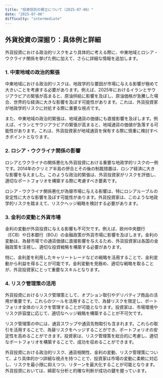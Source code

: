 ```yaml
---
title: "投資信託の積立について（2025-07-06）"
date: "2025-07-06"
difficulty: "intermediate"
---
```


## 外貨投資の深掘り：具体例と詳細

外貨投資における政治的リスクをより具体的に考える際に、中東地域とロシア・ウクライナ関係を挙げた例に加えて、さらに詳細な情報を追加します。

### 1. 中東地域の政治的緊張
中東地域における政治的リスクは、地政学的な要因が市場に与える影響が極めて大きいことを考慮する必要があります。例えば、2025年におけるイランとサウジアラビアの緊張が高まると、原油供給に影響を及ぼし、原油価格が急騰した場合、世界的な経済に大きな影響を及ぼす可能性があります。これは、外貨投資家が地政学的リスクに対処する際に重要な視点です。

また、中東地域の政治的緊張は、地域通貨の価値にも直接影響を及ぼします。例えば、イランとサウジアラビアの緊張が高まると、地域通貨の価値が急落する可能性があります。これは、外貨投資家が地域通貨を保有する際に慎重に検討すべきポイントとなります。

### 2. ロシア・ウクライナ関係の影響
ロシアとウクライナの関係悪化も外貨投資における重要な地政学的リスクの一例です。2014年のクリミア半島の併合とその後の制裁措置は、ロシア経済に大きな影響を与えました。このような政治的緊張は、外貨投資家がリスクを評価し、適切なポートフォリオを構築する際に考慮すべき要素です。

ロシア・ウクライナ関係悪化が為替市場に与える影響は、特にロシアルーブルの安定性に大きな影響を及ぼす可能性があります。外貨投資家は、このような地政学的リスクを踏まえて、リスクヘッジ戦略を検討する必要があります。

### 3. 金利の変動と外貨市場
金利の変動が外貨投資に与える影響も不可欠です。例えば、欧州中央銀行（ECB）や日本銀行（BOJ）の金融政策が外貨市場に影響を及ぼします。金利の変動は、為替市場での通貨価値に直接影響を与えるため、外貨投資家は各国の金融政策を注視し、適切な投資戦略を構築する必要があります。

特に、金利差を利用したキャリートレードなどの戦略を活用することで、金利変動から利益を得ることが可能です。金利変動を見極め、適切な戦略を取ることが、外貨投資家にとって重要なスキルとなります。

### 4. リスク管理策の活用
外貨投資におけるリスク管理策として、オプション取引やデリバティブ商品の活用が重要です。これらのツールを活用することで、為替リスクを限定し、ポートフォリオ全体のリスクを管理することが可能となります。投資家は、市場環境やリスク許容度に応じて、適切なヘッジ戦略を構築することが不可欠です。

リスク管理策の中には、通貨スワップや通貨先物取引も含まれます。これらの取引を活用することで、為替リスクをヘッジすることができ、ポートフォリオの安定性を高めることができます。投資家は、リスク管理策を総合的に考慮し、適切なポートフォリオを構築することで、成功を収めることができます。

外貨投資における政治的リスク、通貨相関性、金利の変動、リスク管理策について、より具体的かつ詳細な視点を持つことで、投資家は市場の変動に柔軟に対応し、リスクを最小限に抑えつつ、リターンを最大化することが可能となります。外貨投資においては、綿密な分析と的確な判断が成功の鍵を握っています。
